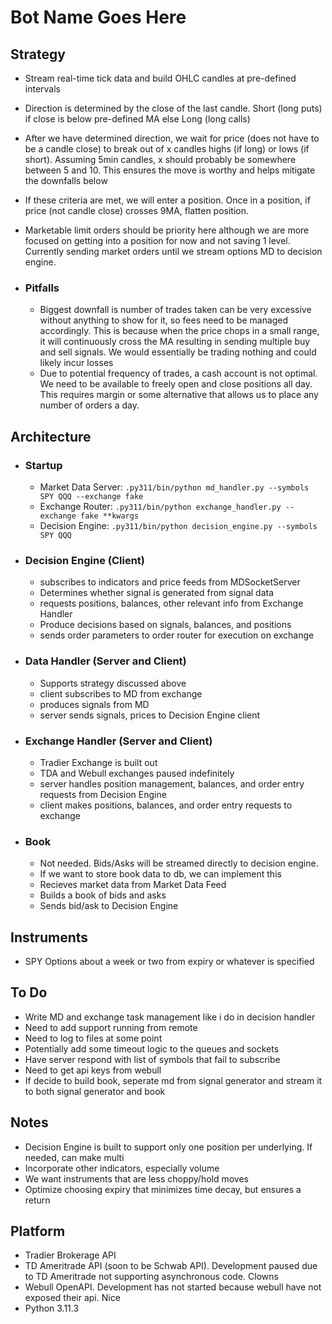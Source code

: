 # Bot Name Goes Here

## Strategy

* Stream real-time tick data and build OHLC candles at pre-defined intervals
* Direction is determined by the close of the last candle. Short (long puts) if close is below  pre-defined MA else Long (long calls)
* After we have determined direction, we wait for price (does not have to be a candle close) to break out of x candles highs (if long) or lows (if short). Assuming 5min candles, x should probably be somewhere between 5 and 10. This ensures the move is worthy and helps mitigate the downfalls below
* If these criteria are met, we will enter a position. Once in a position, if price (not candle close) crosses 9MA, flatten position.
* Marketable limit orders should be priority here although we are more focused on getting into a position for now and not saving 1 level. Currently sending market orders until we stream options MD to decision engine.

* ### Pitfalls

  * Biggest downfall is number of trades taken can be very excessive without anything to show for it, so fees need to be managed accordingly. This is because when the price chops in a small range, it will continuously cross the MA resulting in sending multiple buy and sell signals. We would essentially be trading nothing and could likely incur losses
  * Due to potential frequency of trades, a cash account is not optimal. We need to be available to freely open and close positions all day. This requires margin or some alternative that allows us to place any number of orders a day.

## Architecture

* ### Startup

  * Market Data Server: `.py311/bin/python md_handler.py --symbols SPY QQQ --exchange fake`
  * Exchange Router: `.py311/bin/python exchange_handler.py --exchange fake **kwargs`
  * Decision Engine: `.py311/bin/python decision_engine.py --symbols SPY QQQ`
  
* ### Decision Engine (Client)

  * subscribes to indicators and price feeds from MDSocketServer
  * Determines whether signal is generated from signal data
  * requests positions, balances, other relevant info from Exchange Handler
  * Produce decisions based on signals, balances, and positions
  * sends order parameters to order router for execution on exchange

* ### Data Handler (Server and Client)

  * Supports strategy discussed above
  * client subscribes to MD from exchange
  * produces signals from MD
  * server sends signals, prices to Decision Engine client

* ### Exchange Handler (Server and Client)

  * Tradier Exchange is built out
  * TDA and Webull exchanges paused indefinitely
  * server handles position management, balances, and order entry requests from Decision Engine
  * client makes positions, balances, and order entry requests to exchange

* ### Book

  * Not needed. Bids/Asks will be streamed directly to decision engine.
  * If we want to store book data to db, we can implement this
  * Recieves market data from Market Data Feed
  * Builds a book of bids and asks
  * Sends bid/ask to Decision Engine

## Instruments

* SPY Options about a week or two from expiry or whatever is specified

## To Do

* Write MD and exchange task management like i do in decision handler
* Need to add support running from remote
* Need to log to files at some point
* Potentially add some timeout logic to the queues and sockets
* Have server respond with list of symbols that fail to subscribe
* Need to get api keys from webull
* If decide to build book, seperate md from signal generator and stream it to both signal generator and book

## Notes

* Decision Engine is built to support only one position per underlying. If needed, can make multi
* Incorporate other indicators, especially volume
* We want instruments that are less choppy/hold moves
* Optimize choosing expiry that minimizes time decay, but ensures a return

## Platform

* Tradier Brokerage API
* TD Ameritrade API (soon to be Schwab API). Development paused due to TD Ameritrade not supporting asynchronous code. Clowns
* Webull OpenAPI. Development has not started because webull have not exposed their api. Nice
* Python 3.11.3
